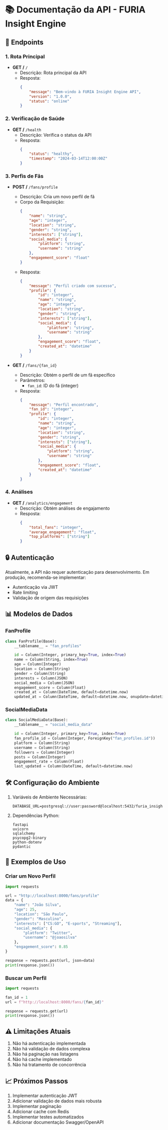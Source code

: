 # 📚 Documentação da API - FURIA Insight Engine

## 🔗 Endpoints

### 1. Rota Principal
- **GET /** `/`
  - Descrição: Rota principal da API
  - Resposta:
    ```json
    {
        "message": "Bem-vindo à FURIA Insight Engine API",
        "version": "1.0.0",
        "status": "online"
    }
    ```

### 2. Verificação de Saúde
- **GET /** `/health`
  - Descrição: Verifica o status da API
  - Resposta:
    ```json
    {
        "status": "healthy",
        "timestamp": "2024-03-14T12:00:00Z"
    }
    ```

### 3. Perfis de Fãs
- **POST /** `/fans/profile`
  - Descrição: Cria um novo perfil de fã
  - Corpo da Requisição:
    ```json
    {
        "name": "string",
        "age": "integer",
        "location": "string",
        "gender": "string",
        "interests": ["string"],
        "social_media": {
            "platform": "string",
            "username": "string"
        },
        "engagement_score": "float"
    }
    ```
  - Resposta:
    ```json
    {
        "message": "Perfil criado com sucesso",
        "profile": {
            "id": "integer",
            "name": "string",
            "age": "integer",
            "location": "string",
            "gender": "string",
            "interests": ["string"],
            "social_media": {
                "platform": "string",
                "username": "string"
            },
            "engagement_score": "float",
            "created_at": "datetime"
        }
    }
    ```

- **GET /** `/fans/{fan_id}`
  - Descrição: Obtém o perfil de um fã específico
  - Parâmetros:
    - `fan_id`: ID do fã (integer)
  - Resposta:
    ```json
    {
        "message": "Perfil encontrado",
        "fan_id": "integer",
        "profile": {
            "id": "integer",
            "name": "string",
            "age": "integer",
            "location": "string",
            "gender": "string",
            "interests": ["string"],
            "social_media": {
                "platform": "string",
                "username": "string"
            },
            "engagement_score": "float",
            "created_at": "datetime"
        }
    }
    ```

### 4. Análises
- **GET /** `/analytics/engagement`
  - Descrição: Obtém análises de engajamento
  - Resposta:
    ```json
    {
        "total_fans": "integer",
        "average_engagement": "float",
        "top_platforms": ["string"]
    }
    ```

## 🔒 Autenticação

Atualmente, a API não requer autenticação para desenvolvimento. Em produção, recomenda-se implementar:
- Autenticação via JWT
- Rate limiting
- Validação de origem das requisições

## 📊 Modelos de Dados

### FanProfile
```python
class FanProfile(Base):
    __tablename__ = "fan_profiles"

    id = Column(Integer, primary_key=True, index=True)
    name = Column(String, index=True)
    age = Column(Integer)
    location = Column(String)
    gender = Column(String)
    interests = Column(JSON)
    social_media = Column(JSON)
    engagement_score = Column(Float)
    created_at = Column(DateTime, default=datetime.now)
    updated_at = Column(DateTime, default=datetime.now, onupdate=datetime.now)
```

### SocialMediaData
```python
class SocialMediaData(Base):
    __tablename__ = "social_media_data"

    id = Column(Integer, primary_key=True, index=True)
    fan_profile_id = Column(Integer, ForeignKey("fan_profiles.id"))
    platform = Column(String)
    username = Column(String)
    followers = Column(Integer)
    posts = Column(Integer)
    engagement_rate = Column(Float)
    last_updated = Column(DateTime, default=datetime.now)
```

## 🛠️ Configuração do Ambiente

1. Variáveis de Ambiente Necessárias:
   ```
   DATABASE_URL=postgresql://user:password@localhost:5432/furia_insight
   ```

2. Dependências Python:
   ```
   fastapi
   uvicorn
   sqlalchemy
   psycopg2-binary
   python-dotenv
   pydantic
   ```

## 🔄 Exemplos de Uso

### Criar um Novo Perfil
```python
import requests

url = "http://localhost:8000/fans/profile"
data = {
    "name": "João Silva",
    "age": 25,
    "location": "São Paulo",
    "gender": "Masculino",
    "interests": ["CS:GO", "E-sports", "Streaming"],
    "social_media": {
        "platform": "Twitter",
        "username": "@joaosilva"
    },
    "engagement_score": 0.85
}

response = requests.post(url, json=data)
print(response.json())
```

### Buscar um Perfil
```python
import requests

fan_id = 1
url = f"http://localhost:8000/fans/{fan_id}"

response = requests.get(url)
print(response.json())
```

## ⚠️ Limitações Atuais

1. Não há autenticação implementada
2. Não há validação de dados complexa
3. Não há paginação nas listagens
4. Não há cache implementado
5. Não há tratamento de concorrência

## 📈 Próximos Passos

1. Implementar autenticação JWT
2. Adicionar validação de dados mais robusta
3. Implementar paginação
4. Adicionar cache com Redis
5. Implementar testes automatizados
6. Adicionar documentação Swagger/OpenAPI 